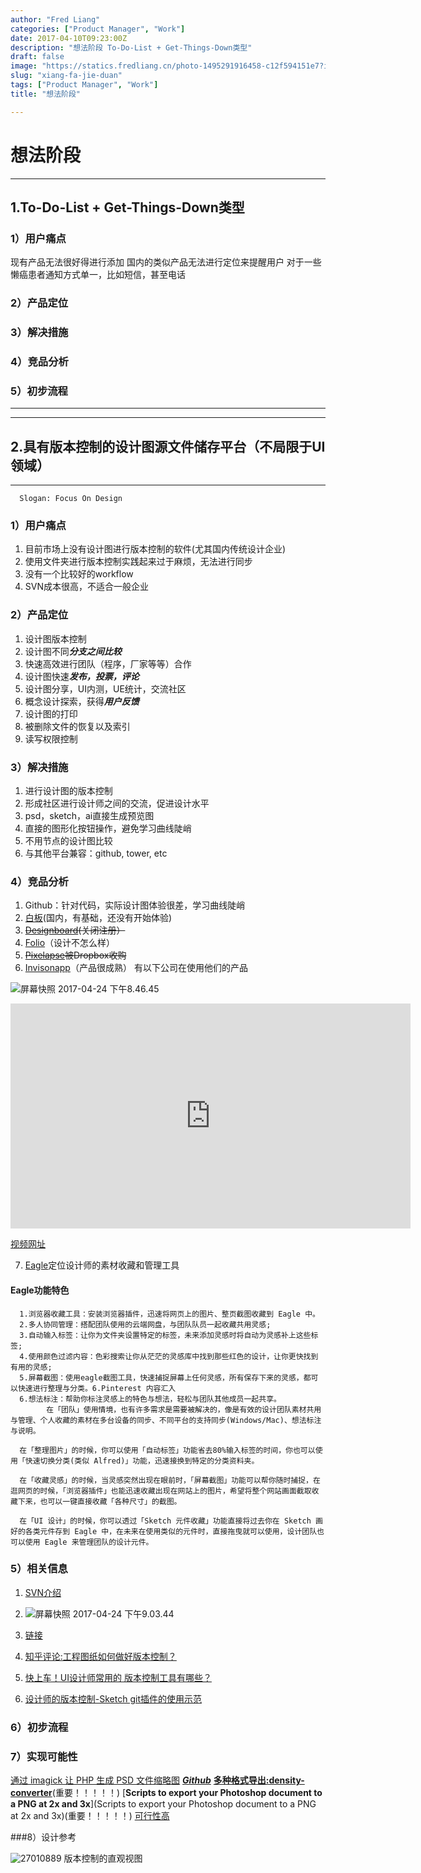 ```yaml
---
author: "Fred Liang"
categories: ["Product Manager", "Work"]
date: 2017-04-10T09:23:00Z
description: "想法阶段 To-Do-List + Get-Things-Down类型"
draft: false
image: "https://statics.fredliang.cn/photo-1495291916458-c12f594151e7?ixlib=rb-0.3.5&q=80&fm=jpg&crop=entropy&cs=tinysrgb&w=1080&fit=max&s=9d4496a256fda5349d4f2beeaebbf6c2"
slug: "xiang-fa-jie-duan"
tags: ["Product Manager", "Work"]
title: "想法阶段"

---
```


# 想法阶段
---
## 1.To-Do-List + Get-Things-Down类型

### 1）用户痛点
现有产品无法很好得进行添加
国内的类似产品无法进行定位来提醒用户
对于一些懒癌患者通知方式单一，比如短信，甚至电话


### 2）产品定位 

### 3）解决措施
### 4）竞品分析
### 5）初步流程

----
----

## 2.具有版本控制的设计图源文件储存平台（不局限于UI领域）

-------

      Slogan: Focus On Design
      
### 1）用户痛点
1. 目前市场上没有设计图进行版本控制的软件(尤其国内传统设计企业)
2. 使用文件夹进行版本控制实践起来过于麻烦，无法进行同步
3. 没有一个比较好的workflow
4. SVN成本很高，不适合一般企业

### 2）产品定位
1. 设计图版本控制
2. 设计图不同***分支之间比较***
3. 快速高效进行团队（程序，厂家等等）合作
4. 设计图快速***发布，投票，评论***
5. 设计图分享，UI内测，UE统计，交流社区
6. 概念设计探索，获得***用户反馈***
7. 设计图的打印
8. 被删除文件的恢复以及索引
9. 读写权限控制

### 3）解决措施
1. 进行设计图的版本控制
2. 形成社区进行设计师之间的交流，促进设计水平
3. psd，sketch，ai直接生成预览图
4. 直接的图形化按钮操作，避免学习曲线陡峭
5. 不用节点的设计图比较
6. 与其他平台兼容：github, tower, etc


### 4）竞品分析
1.  Github：针对代码，实际设计图体验很差，学习曲线陡峭
2.  [白板](https://bearyboard.com/)(国内，有基础，还没有开始体验)
3.  [~~Designboard~~](http://36kr.com/p/141239.html)~~(关闭注册）~~
4.  [Folio](https://www.folio.org/)（设计不怎么样）
5.  [~~Pixelapse~~](http://pixelapse.com/)~~被Dropbox收购~~
6.  [Invisonapp](https://www.invisionapp.com/)（产品很成熟）
有以下公司在使用他们的产品

![屏幕快照 2017-04-24 下午8.46.45](https://static.fredliang.cn/2018-01-02-屏幕快照%202017-04-24%20下午8.46.45.png)

<iframe src="https://player.vimeo.com/video/118640180?color=ff3366&title=0&byline=0&portrait=0" width="640" height="360" frameborder="0" webkitallowfullscreen mozallowfullscreen allowfullscreen></iframe>

[视频网址](https://vimeo.com/118640180)

7. [Eagle](https://eagle.cool/)定位设计师的素材收藏和管理工具
####       Eagle功能特色

      1.浏览器收藏工具：安装浏览器插件，迅速将网页上的图片、整页截图收藏到 Eagle 中。
      2.多人协同管理：搭配团队使用的云端网盘，与团队队员一起收藏共用灵感;
      3.自动输入标签：让你为文件夹设置特定的标签，未来添加灵感时将自动为灵感补上这些标签;
      4.使用颜色过滤内容：色彩搜索让你从茫茫的灵感库中找到那些红色的设计，让你更快找到有用的灵感;
      5.屏幕截图：使用eagle截图工具，快速捕捉屏幕上任何灵感，所有保存下来的灵感，都可以快速进行整理与分类。6.Pinterest 内容汇入
      6.想法标注：帮助你标注灵感上的特色与想法，轻松与团队其他成员一起共享。
            在「团队」使用情境，也有许多需求是需要被解决的，像是有效的设计团队素材共用与管理、个人收藏的素材在多台设备的同步、不同平台的支持同步(Windows/Mac)、想法标注与说明。
      
      在「整理图片」的时候，你可以使用「自动标签」功能省去80%输入标签的时间，你也可以使用「快速切换分类(类似 Alfred)」功能，迅速接换到特定的分类资料夹。
      
      在「收藏灵感」的时候，当灵感突然出现在眼前时，「屏幕截图」功能可以帮你随时捕捉，在逛网页的时候，「浏览器插件」也能迅速收藏出现在网站上的图片，希望将整个网站画面截取收藏下来，也可以一键直接收藏「各种尺寸」的截图。
      
      在「UI 设计」的时候，你可以透过「Sketch 元件收藏」功能直接将过去你在 Sketch 画好的各类元件存到 Eagle 中，在未来在使用类似的元件时，直接拖曳就可以使用，设计团队也可以使用 Eagle 来管理团队的设计元件。
      
### 5）相关信息
1. [SVN介绍](http://baike.baidu.com/link?url=YQtBrUSVH6GLRWqNuadnBaQfL34H5MeJn69mzIlrf5m3TpajOcoEFOhOeSw2IoGEbAj4fapTLaSVTpIImtMv2q)

2. ![屏幕快照 2017-04-24 下午9.03.44](https://static.fredliang.cn/2018-01-02-屏幕快照%202017-04-24%20下午9.03.44.png)

3. [链接](http://www.woshipm.com/pd/394092.html)

4. [知乎评论:工程图纸如何做好版本控制？](https://www.zhihu.com/question/24218768)

5. [快上车！UI设计师常用的 版本控制工具有哪些？](https://zhuanlan.zhihu.com/p/22129502)
6. [设计师的版本控制-Sketch git插件的使用示范](http://www.jianshu.com/p/3cdcbda4cb01)

### 6）初步流程
### 7）实现可能性
[通过 imagick 让 PHP 生成 PSD 文件缩略图](http://www.cnblogs.com/hooray/p/3819296.html)
[***Github***](https://github.com/search?utf8=%E2%9C%93&q=psd+png&type=)
[**多种格式导出:density-converter**](https://github.com/patrickfav/density-converter)(重要！！！！！)
[**Scripts to export your Photoshop document to a PNG at 2x and 3x**](Scripts to export your Photoshop document to a PNG at 2x and 3x)(重要！！！！！)
[可行性高](https://github.com/kartsims/psd-cli)

###8）设计参考

![27010889](https://static.fredliang.cn/2018-01-02-27010889.jpg)
    版本控制的直观视图

